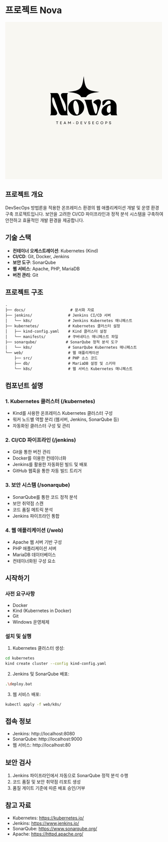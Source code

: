 # 프로젝트 Nova
![alt text](image.png)

## 프로젝트 개요
DevSecOps 방법론을 적용한 온프레미스 환경의 웹 애플리케이션 개발 및 운영 환경 구축 프로젝트입니다.
보안을 고려한 CI/CD 파이프라인과 정적 분석 시스템을 구축하여 안전하고 효율적인 개발 환경을 제공합니다.

## 기술 스택
- **컨테이너 오케스트레이션**: Kubernetes (Kind)
- **CI/CD**: Git, Docker, Jenkins
- **보안 도구**: SonarQube
- **웹 서비스**: Apache, PHP, MariaDB
- **버전 관리**: Git

## 프로젝트 구조
```
.
├── docs/                    # 문서화 자료
├── jenkins/                # Jenkins CI/CD 서버
│   └── k8s/                # Jenkins Kubernetes 매니페스트
├── kubernetes/             # Kubernetes 클러스터 설정
│   ├── kind-config.yaml    # Kind 클러스터 설정
│   └── manifests/          # 쿠버네티스 매니페스트 파일
├── sonarqube/             # SonarQube 정적 분석 도구
│   └── k8s/                # SonarQube Kubernetes 매니페스트
└── web/                    # 웹 애플리케이션
    ├── src/                # PHP 소스 코드
    ├── db/                 # MariaDB 설정 및 스키마
    └── k8s/                # 웹 서비스 Kubernetes 매니페스트
```

## 컴포넌트 설명

### 1. Kubernetes 클러스터 (/kubernetes)
- Kind를 사용한 온프레미스 Kubernetes 클러스터 구성
- 워커 노드별 역할 분리 (웹서버, Jenkins, SonarQube 등)
- 자동화된 클러스터 구성 및 관리

### 2. CI/CD 파이프라인 (/jenkins)
- Git을 통한 버전 관리
- Docker를 이용한 컨테이너화
- Jenkins를 활용한 자동화된 빌드 및 배포
- GitHub 웹훅을 통한 자동 빌드 트리거

### 3. 보안 시스템 (/sonarqube)
- SonarQube를 통한 코드 정적 분석
- 보안 취약점 스캔
- 코드 품질 메트릭 분석
- Jenkins 파이프라인 통합

### 4. 웹 애플리케이션 (/web)
- Apache 웹 서버 기반 구성
- PHP 애플리케이션 서버
- MariaDB 데이터베이스
- 컨테이너화된 구성 요소

## 시작하기

### 사전 요구사항
- Docker
- Kind (Kubernetes in Docker)
- Git
- Windows 운영체제

### 설치 및 실행
1. Kubernetes 클러스터 생성:
```bash
cd kubernetes
kind create cluster --config kind-config.yaml
```

2. Jenkins 및 SonarQube 배포:
```bash
.\deploy.bat
```

3. 웹 서비스 배포:
```bash
kubectl apply -f web/k8s/
```

## 접속 정보
- Jenkins: http://localhost:8080
- SonarQube: http://localhost:9000
- 웹 서비스: http://localhost:80

## 보안 검사
1. Jenkins 파이프라인에서 자동으로 SonarQube 정적 분석 수행
2. 코드 품질 및 보안 취약점 리포트 생성
3. 품질 게이트 기준에 따른 배포 승인/거부

## 참고 자료
- Kubernetes: https://kubernetes.io/
- Jenkins: https://www.jenkins.io/
- SonarQube: https://www.sonarqube.org/
- Apache: https://httpd.apache.org/